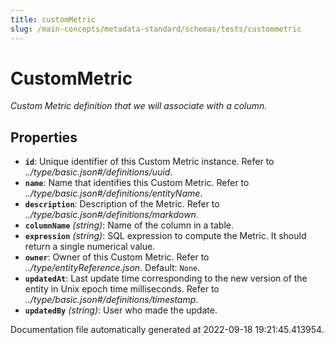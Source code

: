 ```yaml
---
title: customMetric
slug: /main-concepts/metadata-standard/schemas/tests/custommetric
---
```


# CustomMetric

*Custom Metric definition that we will associate with a column.*

## Properties

- **`id`**: Unique identifier of this Custom Metric instance. Refer to *../type/basic.json#/definitions/uuid*.
- **`name`**: Name that identifies this Custom Metric. Refer to *../type/basic.json#/definitions/entityName*.
- **`description`**: Description of the Metric. Refer to *../type/basic.json#/definitions/markdown*.
- **`columnName`** *(string)*: Name of the column in a table.
- **`expression`** *(string)*: SQL expression to compute the Metric. It should return a single numerical value.
- **`owner`**: Owner of this Custom Metric. Refer to *../type/entityReference.json*. Default: `None`.
- **`updatedAt`**: Last update time corresponding to the new version of the entity in Unix epoch time milliseconds. Refer to *../type/basic.json#/definitions/timestamp*.
- **`updatedBy`** *(string)*: User who made the update.


Documentation file automatically generated at 2022-09-18 19:21:45.413954.

